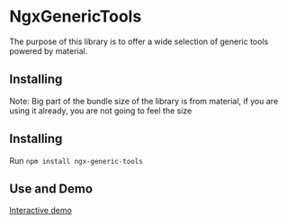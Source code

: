 # NgxGenericTools

The purpose of this library is to offer a wide selection of generic tools powered by material.

## Installing

Note: Big part of the bundle size of the library is from material, if you are using it already, you
are not going to feel the size

## Installing

Run `npm install ngx-generic-tools`

## Use and Demo

[Interactive demo](https://aramirezj.github.io/ngx-generic-tools/)